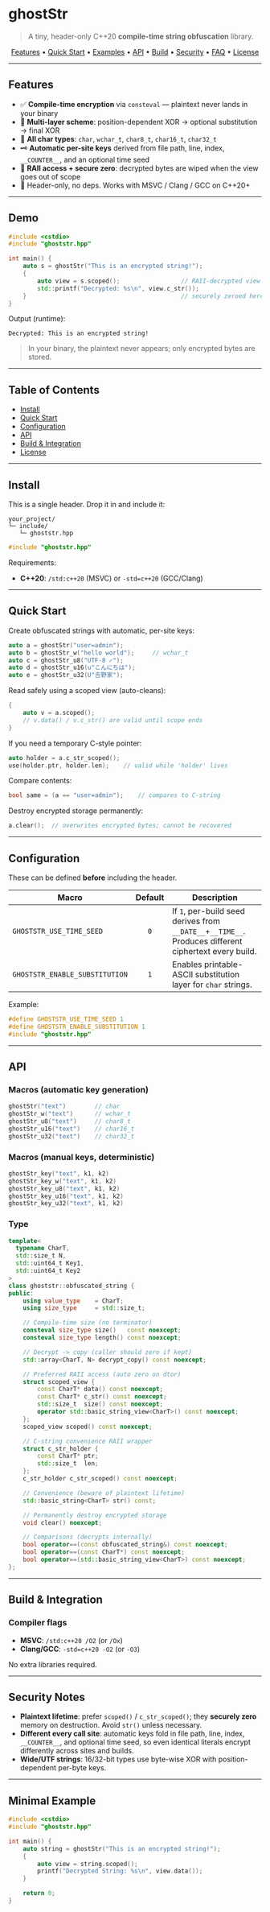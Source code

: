 # ghostStr

> A tiny, header-only C++20 **compile-time string obfuscation** library.

<p align="center">
  <a href="#features">Features</a> •
  <a href="#quick-start">Quick Start</a> •
  <a href="#usage-examples">Examples</a> •
  <a href="#api">API</a> •
  <a href="#build--integration">Build</a> •
  <a href="#security-notes">Security</a> •
  <a href="#faq">FAQ</a> •
  <a href="#license">License</a>
</p>

---

## Features

* ✅ **Compile-time encryption** via `consteval` — plaintext never lands in your binary
* 🔐 **Multi-layer scheme**: position-dependent XOR → optional substitution → final XOR
* 🧩 **All char types**: `char`, `wchar_t`, `char8_t`, `char16_t`, `char32_t`
* 🗝️ **Automatic per-site keys** derived from file path, line, index, `__COUNTER__`, and an optional time seed
* 🧹 **RAII access + secure zero**: decrypted bytes are wiped when the view goes out of scope
* 🧱 Header-only, no deps. Works with MSVC / Clang / GCC on C++20+

---

## Demo

```cpp
#include <cstdio>
#include "ghoststr.hpp"

int main() {
    auto s = ghostStr("This is an encrypted string!");
    {
        auto view = s.scoped();                 // RAII-decrypted view
        std::printf("Decrypted: %s\n", view.c_str());
    }                                           // securely zeroed here
}
```

Output (runtime):

```
Decrypted: This is an encrypted string!
```

> In your binary, the plaintext never appears; only encrypted bytes are stored.

---

## Table of Contents

* [Install](#install)
* [Quick Start](#quick-start)
* [Configuration](#configuration)
* [API](#api)
* [Build & Integration](#build--integration)
* [License](#license)

---

## Install

This is a single header. Drop it in and include it:

```
your_project/
└─ include/
   └─ ghoststr.hpp
```

```cpp
#include "ghoststr.hpp"
```

Requirements:

* **C++20**: `/std:c++20` (MSVC) or `-std=c++20` (GCC/Clang)

---

## Quick Start

Create obfuscated strings with automatic, per-site keys:

```cpp
auto a = ghostStr("user=admin");
auto b = ghostStr_w("hello world");     // wchar_t
auto c = ghostStr_u8("UTF-8 ✓");
auto d = ghostStr_u16(u"こんにちは");
auto e = ghostStr_u32(U"𠮷野家");
```

Read safely using a scoped view (auto-cleans):

```cpp
{
    auto v = a.scoped();
    // v.data() / v.c_str() are valid until scope ends
}
```

If you need a temporary C-style pointer:

```cpp
auto holder = a.c_str_scoped();
use(holder.ptr, holder.len);    // valid while 'holder' lives
```

Compare contents:

```cpp
bool same = (a == "user=admin");    // compares to C-string
```

Destroy encrypted storage permanently:

```cpp
a.clear();  // overwrites encrypted bytes; cannot be recovered
```

---

## Configuration

These can be defined **before** including the header.

| Macro                          | Default | Description                                                                                           |
| ------------------------------ | :-----: | ----------------------------------------------------------------------------------------------------- |
| `GHOSTSTR_USE_TIME_SEED`       |   `0`   | If `1`, per-build seed derives from `__DATE__`+`__TIME__`. Produces different ciphertext every build. |
| `GHOSTSTR_ENABLE_SUBSTITUTION` |   `1`   | Enables printable-ASCII substitution layer for `char` strings.                                        |

Example:

```cpp
#define GHOSTSTR_USE_TIME_SEED 1
#define GHOSTSTR_ENABLE_SUBSTITUTION 1
#include "ghoststr.hpp"
```

---

## API

### Macros (automatic key generation)

```cpp
ghostStr("text")        // char
ghostStr_w("text")      // wchar_t
ghostStr_u8("text")     // char8_t
ghostStr_u16("text")    // char16_t
ghostStr_u32("text")    // char32_t
```

### Macros (manual keys, deterministic)

```cpp
ghostStr_key("text", k1, k2)
ghostStr_key_w("text", k1, k2)
ghostStr_key_u8("text", k1, k2)
ghostStr_key_u16("text", k1, k2)
ghostStr_key_u32("text", k1, k2)
```

### Type

```cpp
template<
  typename CharT,
  std::size_t N,
  std::uint64_t Key1,
  std::uint64_t Key2
>
class ghoststr::obfuscated_string {
public:
    using value_type    = CharT;
    using size_type     = std::size_t;

    // Compile-time size (no terminator)
    consteval size_type size()   const noexcept;
    consteval size_type length() const noexcept;

    // Decrypt -> copy (caller should zero if kept)
    std::array<CharT, N> decrypt_copy() const noexcept;

    // Preferred RAII access (auto zero on dtor)
    struct scoped_view {
        const CharT* data() const noexcept;
        const CharT* c_str() const noexcept;
        std::size_t  size() const noexcept;
        operator std::basic_string_view<CharT>() const noexcept;
    };
    scoped_view scoped() const noexcept;

    // C-string convenience RAII wrapper
    struct c_str_holder {
        const CharT* ptr;
        std::size_t  len;
    };
    c_str_holder c_str_scoped() const noexcept;

    // Convenience (beware of plaintext lifetime)
    std::basic_string<CharT> str() const;

    // Permanently destroy encrypted storage
    void clear() noexcept;

    // Comparisons (decrypts internally)
    bool operator==(const obfuscated_string&) const noexcept;
    bool operator==(const CharT*) const noexcept;
    bool operator==(std::basic_string_view<CharT>) const noexcept;
};
```

---

## Build & Integration

### Compiler flags

* **MSVC**: `/std:c++20 /O2` (or `/Ox`)
* **Clang/GCC**: `-std=c++20 -O2` (or `-O3`)

No extra libraries required.

---

## Security Notes

* **Plaintext lifetime**: prefer `scoped()` / `c_str_scoped()`; they **securely zero** memory on destruction. Avoid `str()` unless necessary.
* **Different every call site**: automatic keys fold in file path, line, index, `__COUNTER__`, and optional time seed, so even identical literals encrypt differently across sites and builds.
* **Wide/UTF strings**: 16/32-bit types use byte-wise XOR with position-dependent per-byte keys.

---

## Minimal Example

```cpp
#include <cstdio>
#include "ghoststr.hpp"

int main() {
    auto string = ghostStr("This is an encrypted string!");
    {
        auto view = string.scoped();
        printf("Decrypted String: %s\n", view.data());
    }

    return 0;
}
```
